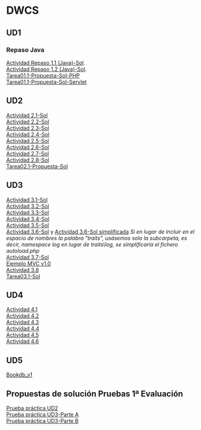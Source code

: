 # DWCS
## UD1
### Repaso Java
[Actividad Repaso 1.1 (Java)-Sol](https://github.com/dwcs-code-2223/Actividad-Repaso-1.1-Java.git). <br/>
[Actividad Repaso 1.2 (Java)-Sol](https://github.com/dwcs-code-2223/Actividad-Repaso-1.2-Java.git). <br/>
[Tarea01.1-Propuesta-Sol-PHP](https://github.com/dwcs-code-2223/Tarea01.1-PHP--Sol.git)<br/>
[Tarea01.1-Propuesta-Sol-Servlet](https://github.com/dwcs-code-2223/Tarea01-Servlet--Sol.git)

## UD2
[Actividad 2.1-Sol](https://github.com/dwcs-code-2223/Actividad-2.1-Sol)<br/>
[Actividad 2.2-Sol](https://github.com/dwcs-code-2223/Actividad-2.2-Sol)<br/>
[Actividad 2.3-Sol](https://github.com/dwcs-code-2223/Actividad-2.3-Sol.git)<br/>
[Actividad 2.4-Sol](https://github.com/dwcs-code-2223/Actividad-2.4-Sol-)<br/>
[Actividad 2.5-Sol](https://github.com/dwcs-code-2223/Actividad-2.5-Sol)<br/>
[Actividad 2.6-Sol](https://github.com/dwcs-code-2223/Actividad-2.6-Sol.git)<br/>
[Actividad 2.7-Sol](https://github.com/dwcs-code-2223/Actividad-2.7-Sol.git)<br/>
[Actividad 2.8-Sol](https://github.com/dwcs-code-2223/Actividad-2.8-Sol-.git)<br/>
[Tarea02.1-Propuesta-Sol](https://github.com/dwcs-code-2223/Tarea02.1-Sol.git)

## UD3
[Actividad 3.1-Sol](https://github.com/dwcs-code-2223/Actividad3.1.git)<br/>
[Actividad 3.2-Sol](https://github.com/dwcs-code-2223/Actividad3.2.git)<br/>
[Actividad 3.3-Sol](https://github.com/dwcs-code-2223/Actividad-3.3.git)<br/>
[Actividad 3.4-Sol](https://github.com/dwcs-code-2223/Actividad3.4.git)<br/>
[Actividad 3.5-Sol](https://github.com/dwcs-code-2223/Actividad3.5.git)<br/>
[Actividad 3.6-Sol](https://github.com/dwcs-code-2223/Actividad-3.6) y [Actividad 3.6-Sol simplificada](https://github.com/dwcs-code-2223/Actividad-3.6-simplificada.git) 
<em>Si en lugar de incluir en el espacio de nombres la palabra "traits", usásemos solo la subcarpeta, es decir, namespace log en lugar de traits\log, se simplificaría el fichero autoload.php</em> <br/>
[Actividad 3.7-Sol](https://github.com/dwcs-code-2223/Actividad3.7)<br/>
[Ejemplo MVC v1.0](https://github.com/dwcs-code-2223/UD3_EjemploMVC-v1.0)<br/>
[Actividad 3.8 ](https://github.com/dwcs-code-2223/Actividad3.8)<br/>
[Tarea03.1-Sol](https://github.com/dwcs-code-2223/Tarea03.1-Sol.git)<br/>

## UD4
[Actividad 4.1](https://github.com/dwcs-code-2223/Actividad4.1)<br/>
[Actividad 4.2](https://github.com/dwcs-code-2223/Actividad4.2.git)<br/>
[Actividad 4.3](https://github.com/dwcs-code-2223/Actividad4.3.git)<br/>
[Actividad 4.4](https://github.com/dwcs-code-2223/Actividad4.4.git)<br/>
[Actividad 4.5](https://github.com/dwcs-code-2223/Actividad4.5.git)<br/>
[Actividad 4.6](https://github.com/dwcs-code-2223/Actividad4.6-Sol.git)<br/>

## UD5
[Bookdb_v1](https://github.com/dwcs-code-2223/bookdb_v1.git)<br/>

## Propuestas de solución Pruebas 1ª Evaluación
[Prueba práctica UD2](https://github.com/dwcs-code-2223/Eval1_UD2_Sol.git)<br/>
[Prueba práctica UD3-Parte A](https://github.com/dwcs-code-2223/Eval1_UD3_A_Sol.git)<br/>
[Prueba práctica UD3-Parte B](https://github.com/dwcs-code-2223/Eval1_UD3_B_Sol.git)<br/>
